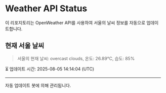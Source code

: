 
# Weather API Status

이 리포지토리는 OpenWeather API를 사용하여 서울의 날씨 정보를 자동으로 업데이트합니다.

## 현재 서울 날씨
> 서울의 현재 날씨: overcast clouds, 온도: 26.89°C, 습도: 85%

⏳ 업데이트 시간: 2025-08-05 14:14:04 (UTC)

---
자동 업데이트 봇에 의해 관리됩니다.
